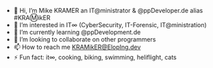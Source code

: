 - 👋 Hi, I’m Mike KRAMER an IT@ministrator & @ppDeveloper.de alias #KRAⓂ️ikER
- 👀 I’m interested in IT∞ (CyberSecurity, IT-Forensic, IT@ministration)
- 🌱 I’m currently learning @ppDevelopment.de
- 💞️ I’m looking to collaborate on other programmers
- 📫 How to reach me KRAMikER@ElopIng.dev
- ⚡ Fun fact: it∞, cooking, biking, swimming, heliflight, cats

<!---
AppEntwickler/AppEntwickler is a ✨ special ✨ repository because its `README.md` (this file) appears on your GitHub profile.
You can click the Preview link to take a look at your changes.
--->
